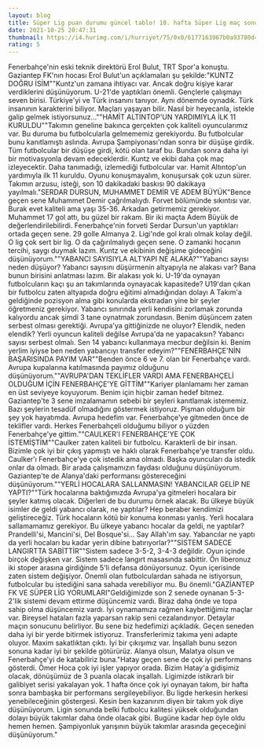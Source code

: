 ```yaml
--- 
layout: blog
title: Süper Lig puan durumu güncel tablo! 10. hafta Süper Lig maç sonuçları ve puan durumu tablosunda son durum
date: 2021-10-25 20:47:31
thumbnail: https://i4.hurimg.com/i/hurriyet/75/0x0/6177163967b0a93780d41d73.jpg
rating: 5
---
```

Fenerbahçe'nin eski teknik direktörü Erol Bulut, TRT Spor'a konuştu. Gaziantep FK'nın hocası Erol Bulut'un açıklamaları şu şekilde:"KUNTZ DOĞRU İSİM""Kuntz'un zamana ihtiyacı var. Ancak doğru kişiye karar verdiklerini düşünüyorum. U-21'de yaptıkları önemli. Gençlerle çalışmayı seven birisi. Türkiye'yi ve Türk insanını tanıyor. Aynı dönemde oynadık. Türk insanının karakterini biliyor. Maçları yaşayan bilir. Nasıl bir heyecanla, istekle galip gelmek istiyorsunuz...""HAMİT ALTINTOP'UN YARDIMIYLA İLK 11 KURULDU""Takımın geneline bakınca gerçekten çok kaliteli oyuncularımız var. Bu duruma bu futbolcularla gelmememiz gerekiyordu. Bu futbolcular bunu kanıtlamıştı aslında. Avrupa Şampiyonası'ndan sonra bir düşüşe girdik. Tüm futbolcular bir düşüşe girdi, kötü olan taraf bu. Bundan sonra daha iyi bir motivasyonla devam edeceklerdir. Kuntz ve ekibi daha çok maç izleyecektir. Daha tanımadığı, izlemediği futbolcular var. Hamit Altıntop'un yardımıyla ilk 11 kuruldu. Oyunu konuşmayalım, konuşursak çok uzun sürer. Takımın arzusu, isteği, son 10 dakikadaki baskısı 90 dakikaya yayılmalı."SERDAR DURSUN, MUHAMMET DEMİR VE ADEM BÜYÜK"Bence geçen sene Muhammet Demir çağrılmalıydı. Forvet bölümünde sıkıntısı var. Burak evet kaliteli ama yaşı 35-36. Arkadan getirmemiz gerekiyor. Muhammet 17 gol attı, bu güzel bir rakam. Bir iki maçta Adem Büyük de değerlendirilebilirdi. Fenerbahçe'nin forveti Serdar Dursun'un yaptıkları ortada geçen sene. 29 golle Almanya 2. Ligi'nde gol kralı olmak kolay değil. O lig çok sert bir lig. O da çağırılmalıydı geçen sene. O zamanki hocanın tercihi, saygı duymak lazım. Kuntz ve ekibinin değişime gideceğini düşünüyorum.""YABANCI SAYISIYLA ALTYAPI NE ALAKA?""Yabancı sayısı neden düşüyor? Yabancı sayısını düşürmenin altyapıyla ne alakası var? Bana bunun birisini anlatması lazım. Bir alakası yok ki. U-19'da oynayan futbolcuların kaçı şu an takımlarında oynayacak kapasitede? U19'dan çıkan bir futbolcu zaten altyapıda doğru eğitimi almadığından dolayı A Takım'a geldiğinde pozisyon alma gibi konularda ekstradan yine bir şeyler öğretmeniz gerekiyor. Yabancı sınırında yerli kendisini zorlamak zorunda kalıyordu ancak şimdi 3 tane oynatmak zorundasın. Benim düşüncem zaten serbest olması gerektiği. Avrupa'ya gittiğinizde ne oluyor? Elendik, neden elendik? Yerli oyuncun kaliteli değilse Avrupa'da ne yapacaksın? Yabancı sayısı serbest olmalı. Sen 14 yabancı kullanmaya mecbur değilsin ki. Benim yerlim iyiyse ben neden yabancıyı transfer edeyim?""FENERBAHÇE'NİN BAŞARISINDA PAYIM VAR""Benden önce 6 ve 7. olan bir Fenerbahçe vardı. Avrupa kupalarına katılmasında payımız olduğunu düşünüyorum.""AVRUPA'DAN TEKLİFLER VARDI AMA FENERBAHÇELİ OLDUĞUM İÇİN FENERBAHÇE'YE GİTTİM""Kariyer planlamamı her zaman en üst seviyeye koyuyorum. Benim için hiçbir zaman hedef bitmez. Gaziantep'te 3 sene imzalamamın sebebi bir şeyleri kanıtlamak istememiz. Bazı şeylerin tesadüf olmadığını göstermek istiyoruz. Pişman olduğum bir şey yok hayatımda. Avrupa hedefim var. Fenerbahçe'ye gitmeden önce de teklifler vardı. Herkes Fenerbahçeli olduğumu biliyor o yüzden Fenerbahçe'ye gittim.""CAULKER'I FENERBAHÇE'YE ÇOK İSTEMİŞTİM""Caulker zaten kaliteli bir futbolcu. Karakterli de bir insan. Bizimle çok iyi bir çıkış yapmıştı ve haklı olarak Fenerbahçe'ye transfer oldu. Caulker'ı Fenerbahçe'ye çok istedik ama olmadı. Başka oyuncuları da istedik onlar da olmadı. Bir arada çalışmamızın faydası olduğunu düşünüyorum. Gaziantep'te de Alanya'daki performansı göstereceğini düşünüyorum.""YERLİ HOCALARA SALLANMASIN! YABANCILAR GELİP NE YAPTI?""Türk hocalarına baktığımızda Avrupa'ya gitmeleri hocalara bir şeyler katmış olacak. Diğerleri de bu durumu örnek alacak. Bu ülkeye büyük isimler de geldi yabancı olarak, ne yaptılar? Hep beraber kendimizi geliştireceğiz. Türk hocaların kötü bir konuma konması yanlış. Yerli hocalara sallamamamız gerekiyor. Bu ülkeye yabancı hocalar da geldi, ne yaptılar? Prandelli'si, Mancini'si, Del Bosque'si... Say Allah'ım say. Yabancılar ne yaptı da yerli hocaları bu kadar yerin dibine batırıyorlar?""SİSTEM SADECE LANGIRTTA SABİTTİR""Sistem sadece 3-5-2, 3-4-3 değildir. Oyun içinde birçok değişken var. Sistem sadece langırt masasında sabittir. Ön liberonuz iki stoper arasına girdiğinde 5'li defansa dönüyorsunuz. Oyun içerisinde zaten sistem değişiyor. Önemli olan futbolculardan sahada ne istiyorsun, futbolcular bu istediğini sana sahada verebiliyor mu. Bu önemli."GAZİANTEP FK VE SÜPER LİG YORUMLARI"Geldiğimizde son 2 senede oynanan 5-3-2'lik sistemi devam ettirme düşüncemiz vardı. Biraz daha önde ve topa sahip olma düşüncemiz vardı. İyi oynamamıza rağmen kaybettiğimiz maçlar var. Bireysel hataları fazla yaparsan rakip seni cezalandırıyor. Detaylar maçın sonucunu belirliyor. Bu sene biz hedefimizi açıkladık. Geçen seneden daha iyi bir yerde bitirmek istiyoruz. Transferlerimiz takıma yeni adapte oluyor. Maxim sakatlıktan çıktı. İyi bir çıkışımız var. İnşallah bunu sezon sonuna kadar iyi bir şekilde götürürüz. Alanya olsun, Malatya olsun ve Fenerbahçe'yi de katabiliriz buna."Hatay geçen sene de çok iyi performans gösterdi. Ömer Hoca çok iyi işler yapıyor orada. Bizim Hatay'a gidişimiz olacak, dönüşümüz de 3 puanla olacak inşallah. Ligimizde istikrarlı bir galibiyet serisi yakalayan yok. 1 hafta önce çok iyi oynayan takım, bir hafta sonra bambaşka bir performans sergileyebiliyor. Bu ligde herkesin herkesi yenebileceğinin göstergesi. Kesin ben kazanırım diyen bir takım yok diye düşünüyorum. Ligin sonunda belki futbolcu kalitesi yüksek olduğundan dolayı büyük takımlar daha önde olacak gibi. Bugüne kadar hep öyle oldu hemen hemen. Şampiyonluk yarışının büyük takımlar arasında geçeceğini düşünüyorum."
